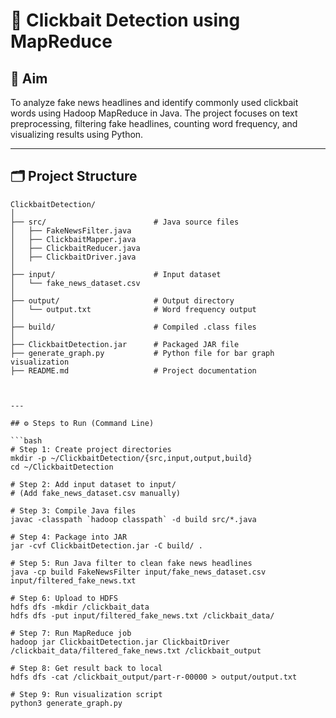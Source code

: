 # 📢 Clickbait Detection using MapReduce

## 🎯 Aim
To analyze fake news headlines and identify commonly used clickbait words using Hadoop MapReduce in Java. The project focuses on text preprocessing, filtering fake headlines, counting word frequency, and visualizing results using Python.

---

## 🗂️ Project Structure

```text
ClickbaitDetection/
│
├── src/                        # Java source files
│   ├── FakeNewsFilter.java
│   ├── ClickbaitMapper.java
│   ├── ClickbaitReducer.java
│   ├── ClickbaitDriver.java
│
├── input/                      # Input dataset
│   └── fake_news_dataset.csv
│
├── output/                     # Output directory
│   └── output.txt              # Word frequency output
│
├── build/                      # Compiled .class files
│
├── ClickbaitDetection.jar      # Packaged JAR file
├── generate_graph.py           # Python file for bar graph visualization
├── README.md                   # Project documentation



---

## ⚙️ Steps to Run (Command Line)

```bash
# Step 1: Create project directories
mkdir -p ~/ClickbaitDetection/{src,input,output,build}
cd ~/ClickbaitDetection

# Step 2: Add input dataset to input/
# (Add fake_news_dataset.csv manually)

# Step 3: Compile Java files
javac -classpath `hadoop classpath` -d build src/*.java

# Step 4: Package into JAR
jar -cvf ClickbaitDetection.jar -C build/ .

# Step 5: Run Java filter to clean fake news headlines
java -cp build FakeNewsFilter input/fake_news_dataset.csv input/filtered_fake_news.txt

# Step 6: Upload to HDFS
hdfs dfs -mkdir /clickbait_data
hdfs dfs -put input/filtered_fake_news.txt /clickbait_data/

# Step 7: Run MapReduce job
hadoop jar ClickbaitDetection.jar ClickbaitDriver /clickbait_data/filtered_fake_news.txt /clickbait_output

# Step 8: Get result back to local
hdfs dfs -cat /clickbait_output/part-r-00000 > output/output.txt

# Step 9: Run visualization script
python3 generate_graph.py
